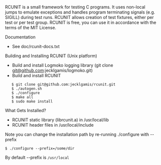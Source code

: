 RCUNIT is a small framework for testing C programs. It uses non-local jumps to
emulate exceptions and handles program terminating signals (e.g. SIGILL) 
during test runs. RCUNIT allows creation of test fixtures, either per test
or per test group. RCUNIT is free, you can use it in accordance with the terms
of the MIT License.

Documentation
* See doc/rcunit-docs.txt

Building and Installing RCUNIT (Unix platform)
 
* Build and install Logmoko logging library (git clone git@github.com:jecklgamis/logmoko.git)
* Build and install RCUNIT

```
   $ git clone git@github.com:jecklgamis/rcunit.git
   $ ./autogen.sh
   $ ./configure
   $ make all
   $ sudo make install
```

What Gets Installed?
* RCUNIT static library (librcunit.a) in /usr/local/lib
* RCUNIT header files in /usr/local/include

Note you can change the installation path by re-running ./configure  with --prefix

```
$ ./configure --prefix=/some/dir
```
By default --prefix is ```/usr/local```

